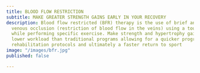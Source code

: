 ```yaml
---
title: BLOOD FLOW RESTRICTION
subtitle: MAKE GREATER STRENGTH GAINS EARLY IN YOUR RECOVERY
description: Blood flow restricted (BFR) therapy is the use of brief and intermittent
  venous occlusion (restriction of blood flow in the veins) using a tourniquet device
  while performing specific exercise. Make strength and hypertrophy gains with a significantly
  lower workload than traditional programs allowing for a quicker progression through
  rehabilitation protocols and ultimately a faster return to sport
image: "/images/bfr.jpg"
published: false

---
```

